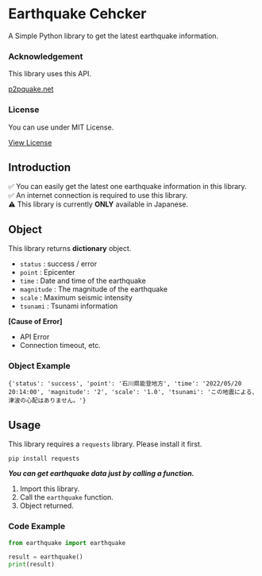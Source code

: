 # Earthquake Cehcker
A Simple Python library to get the latest earthquake information.

### Acknowledgement
This library uses this API.

[p2pquake.net](https://p2pquake.net)

### License
You can use under MIT License.

[View License](https://github.com/MWindows99/Earthquake_Cehcker/blob/main/LICENSE)

## Introduction
✅ You can easily get the latest one earthquake information in this library.<br>
✅ An internet connection is required to use this library.<br>
⚠️ This library is currently **ONLY** available in Japanese.

## Object
This library returns **dictionary** object.

 - ```status``` : success / error
 - ```point``` : Epicenter
 - ```time``` : Date and time of the earthquake
 - ```magnitude``` : The magnitude of the earthquake
 - ```scale``` : Maximum seismic intensity
 - ```tsunami``` : Tsunami information

**[Cause of Error]**
 - API Error
 - Connection timeout, etc.

### Object Example
```
{'status': 'success', 'point': '石川県能登地方', 'time': '2022/05/20 20:14:00', 'magnitude': '2', 'scale': '1.0', 'tsunami': 'この地震による、津波の心配はありません。'}
```

## Usage
This library requires a ```requests``` library. Please install it first.
```shell
pip install requests
```

***You can get earthquake data just by calling a function.***

1. Import this library.
2. Call the ```earthquake``` function.
3. Object returned.

### Code Example
```python
from earthquake import earthquake

result = earthquake()
print(result)
```
